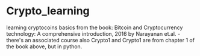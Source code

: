 # Crypto_learning
learning cryptocoins basics from the book: Bitcoin and Cryptocurrency technology: A comprehensive introduction, 2016 by Narayanan et.al. - there's an associated course also
Crypto1 and Crypto1 are from chapter 1 of the book above, but in python. 
